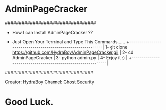 # AdminPageCracker

#################################

- How I can Install AdminPageCracker ??
+ Just Open Your Terminal and Type This Commands......
+-------------------------------------------------------------|
1- git clone https://github.com/HydraBoy/AdminPageCracker.gii |
2- cd AdminPageCracker                                        |
3- python admin.py                                            |
4- Enjoy it :)                                                |
+-------------------------------------------------------------|

################################

Creator: [HydraBoy](https://t.me/mosydev)
Channel: [Ghost Security](https://t.me/GhostSecurity)

# Good Luck.
